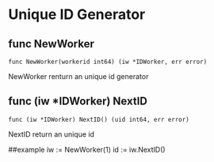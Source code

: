 # Unique ID Generator

## func NewWorker
    func NewWorker(workerid int64) (iw *IDWorker, err error)
NewWorker renturn an unique id generator

## func (iw *IDWorker) NextID
    func (iw *IDWorker) NextID() (uid int64, err error)
NextID return an unique id

##example
    iw := NewWorker(1)
    id := iw.NextID()

